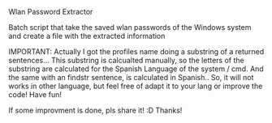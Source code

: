 Wlan Password Extractor

Batch script that take the saved wlan passwords of the Windows system and create a file with the extracted information


IMPORTANT: Actually I got the profiles name doing a substring of a returned sentences... This substring is calcualted manually, so the letters of the substring are calculated for the Spanish Language of the system / cmd.
And the same with an findstr sentence, is calculated in Spanish.. So, it will not works in other language, but feel free of adapt it to your lang or improve the code! Have fun!

If some improvment is done, pls share it! :D Thanks!
